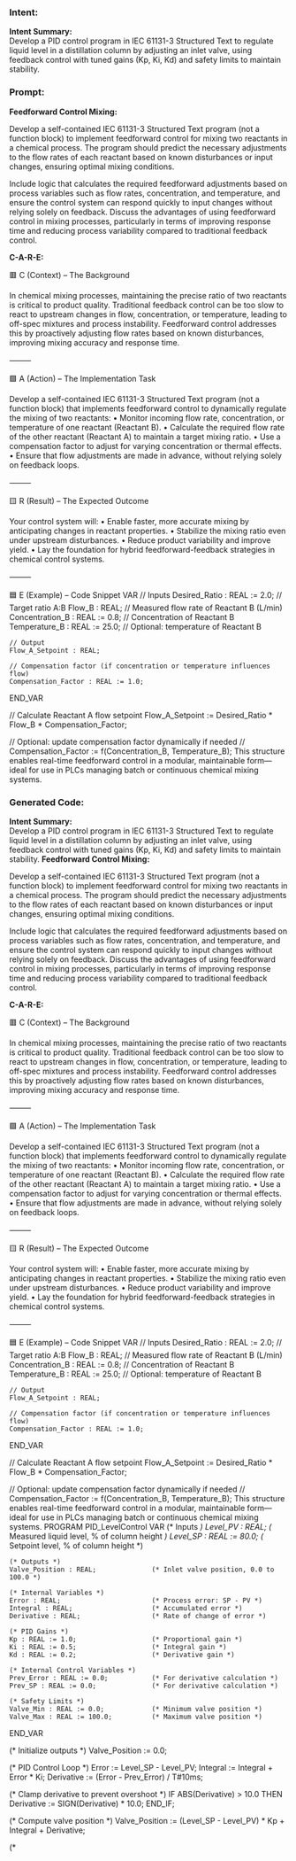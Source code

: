 ### Intent:
**Intent Summary:**  
Develop a PID control program in IEC 61131-3 Structured Text to regulate liquid level in a distillation column by adjusting an inlet valve, using feedback control with tuned gains (Kp, Ki, Kd) and safety limits to maintain stability.

### Prompt:
**Feedforward Control Mixing:**

Develop a self-contained IEC 61131-3 Structured Text program (not a function block) to implement feedforward control for mixing two reactants in a chemical process. The program should predict the necessary adjustments to the flow rates of each reactant based on known disturbances or input changes, ensuring optimal mixing conditions.

Include logic that calculates the required feedforward adjustments based on process variables such as flow rates, concentration, and temperature, and ensure the control system can respond quickly to input changes without relying solely on feedback. Discuss the advantages of using feedforward control in mixing processes, particularly in terms of improving response time and reducing process variability compared to traditional feedback control.

**C-A-R-E:**

🟥 C (Context) – The Background

In chemical mixing processes, maintaining the precise ratio of two reactants is critical to product quality. Traditional feedback control can be too slow to react to upstream changes in flow, concentration, or temperature, leading to off-spec mixtures and process instability. Feedforward control addresses this by proactively adjusting flow rates based on known disturbances, improving mixing accuracy and response time.

⸻

🟩 A (Action) – The Implementation Task

Develop a self-contained IEC 61131-3 Structured Text program (not a function block) that implements feedforward control to dynamically regulate the mixing of two reactants:
	•	Monitor incoming flow rate, concentration, or temperature of one reactant (Reactant B).
	•	Calculate the required flow rate of the other reactant (Reactant A) to maintain a target mixing ratio.
	•	Use a compensation factor to adjust for varying concentration or thermal effects.
	•	Ensure that flow adjustments are made in advance, without relying solely on feedback loops.

⸻

🟨 R (Result) – The Expected Outcome

Your control system will:
	•	Enable faster, more accurate mixing by anticipating changes in reactant properties.
	•	Stabilize the mixing ratio even under upstream disturbances.
	•	Reduce product variability and improve yield.
	•	Lay the foundation for hybrid feedforward-feedback strategies in chemical control systems.

⸻

🟦 E (Example) – Code Snippet
VAR
    // Inputs
    Desired_Ratio : REAL := 2.0;        // Target ratio A:B
    Flow_B : REAL;                      // Measured flow rate of Reactant B (L/min)
    Concentration_B : REAL := 0.8;      // Concentration of Reactant B
    Temperature_B : REAL := 25.0;       // Optional: temperature of Reactant B

    // Output
    Flow_A_Setpoint : REAL;

    // Compensation factor (if concentration or temperature influences flow)
    Compensation_Factor : REAL := 1.0;  
END_VAR

// Calculate Reactant A flow setpoint
Flow_A_Setpoint := Desired_Ratio * Flow_B * Compensation_Factor;

// Optional: update compensation factor dynamically if needed
// Compensation_Factor := f(Concentration_B, Temperature_B);
This structure enables real-time feedforward control in a modular, maintainable form—ideal for use in PLCs managing batch or continuous chemical mixing systems.

### Generated Code:
**Intent Summary:**  
Develop a PID control program in IEC 61131-3 Structured Text to regulate liquid level in a distillation column by adjusting an inlet valve, using feedback control with tuned gains (Kp, Ki, Kd) and safety limits to maintain stability.
**Feedforward Control Mixing:**

Develop a self-contained IEC 61131-3 Structured Text program (not a function block) to implement feedforward control for mixing two reactants in a chemical process. The program should predict the necessary adjustments to the flow rates of each reactant based on known disturbances or input changes, ensuring optimal mixing conditions.

Include logic that calculates the required feedforward adjustments based on process variables such as flow rates, concentration, and temperature, and ensure the control system can respond quickly to input changes without relying solely on feedback. Discuss the advantages of using feedforward control in mixing processes, particularly in terms of improving response time and reducing process variability compared to traditional feedback control.

**C-A-R-E:**

🟥 C (Context) – The Background

In chemical mixing processes, maintaining the precise ratio of two reactants is critical to product quality. Traditional feedback control can be too slow to react to upstream changes in flow, concentration, or temperature, leading to off-spec mixtures and process instability. Feedforward control addresses this by proactively adjusting flow rates based on known disturbances, improving mixing accuracy and response time.

⸻

🟩 A (Action) – The Implementation Task

Develop a self-contained IEC 61131-3 Structured Text program (not a function block) that implements feedforward control to dynamically regulate the mixing of two reactants:
	•	Monitor incoming flow rate, concentration, or temperature of one reactant (Reactant B).
	•	Calculate the required flow rate of the other reactant (Reactant A) to maintain a target mixing ratio.
	•	Use a compensation factor to adjust for varying concentration or thermal effects.
	•	Ensure that flow adjustments are made in advance, without relying solely on feedback loops.

⸻

🟨 R (Result) – The Expected Outcome

Your control system will:
	•	Enable faster, more accurate mixing by anticipating changes in reactant properties.
	•	Stabilize the mixing ratio even under upstream disturbances.
	•	Reduce product variability and improve yield.
	•	Lay the foundation for hybrid feedforward-feedback strategies in chemical control systems.

⸻

🟦 E (Example) – Code Snippet
VAR
    // Inputs
    Desired_Ratio : REAL := 2.0;        // Target ratio A:B
    Flow_B : REAL;                      // Measured flow rate of Reactant B (L/min)
    Concentration_B : REAL := 0.8;      // Concentration of Reactant B
    Temperature_B : REAL := 25.0;       // Optional: temperature of Reactant B

    // Output
    Flow_A_Setpoint : REAL;

    // Compensation factor (if concentration or temperature influences flow)
    Compensation_Factor : REAL := 1.0;  
END_VAR

// Calculate Reactant A flow setpoint
Flow_A_Setpoint := Desired_Ratio * Flow_B * Compensation_Factor;

// Optional: update compensation factor dynamically if needed
// Compensation_Factor := f(Concentration_B, Temperature_B);
This structure enables real-time feedforward control in a modular, maintainable form—ideal for use in PLCs managing batch or continuous chemical mixing systems.
PROGRAM PID_LevelControl
VAR
    (* Inputs *)
    Level_PV : REAL;                    (* Measured liquid level, % of column height *)
    Level_SP : REAL := 80.0;            (* Setpoint level, % of column height *)
    
    (* Outputs *)
    Valve_Position : REAL;              (* Inlet valve position, 0.0 to 100.0 *)
    
    (* Internal Variables *)
    Error : REAL;                       (* Process error: SP - PV *)
    Integral : REAL;                    (* Accumulated error *)
    Derivative : REAL;                  (* Rate of change of error *)
    
    (* PID Gains *)
    Kp : REAL := 1.0;                   (* Proportional gain *)
    Ki : REAL := 0.5;                   (* Integral gain *)
    Kd : REAL := 0.2;                   (* Derivative gain *)
    
    (* Internal Control Variables *)
    Prev_Error : REAL := 0.0;           (* For derivative calculation *)
    Prev_SP : REAL := 0.0;              (* For derivative calculation *)
    
    (* Safety Limits *)
    Valve_Min : REAL := 0.0;            (* Minimum valve position *)
    Valve_Max : REAL := 100.0;          (* Maximum valve position *)
END_VAR

(* Initialize outputs *)
Valve_Position := 0.0;

(* PID Control Loop *)
Error := Level_SP - Level_PV;
Integral := Integral + Error * Ki;
Derivative := (Error - Prev_Error) / T#10ms;

(* Clamp derivative to prevent overshoot *)
IF ABS(Derivative) > 10.0 THEN
    Derivative := SIGN(Derivative) * 10.0;
END_IF;

(* Compute valve position *)
Valve_Position := (Level_SP - Level_PV) * Kp + Integral + Derivative;

(*
